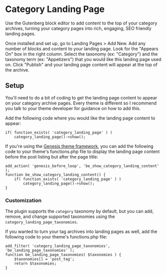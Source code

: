 # Category Landing Page

Use the Gutenberg block editor to add content to the top of your category archives, turning your category pages into rich, engaging, SEO friendly landing pages.

Once installed and set up, go to Landing Pages > Add New. Add any number of blocks and content to your landing page.  Look for the "Appears On" box in the right column. Select the taxonomy (ex: "Category") and the taxonomy term (ex: "Appetizers") that you would like this landing page used on. Click "Publish" and your landing page content will appear at the top of the archive.

## Setup

You'll need to do a bit of coding to get the landing page content to appear on your category archive pages. Every theme is different so I recommend you talk to your theme developer for guidance on how to add this.

Add the following code where you would like the landing page content to appear:

```
if( function_exists( 'category_landing_page' ) )
	category_landing_page()->show();
```

If you're using the [Genesis theme framework](https://www.billerickson.net/go/genesis/), you can add the following code to your theme's functions.php file to display the landing page content before the post listing but after the page title:

```
add_action( 'genesis_before_loop', 'be_show_category_landing_content' );
function be_show_category_landing_content() {
	if( function_exists( 'category_landing_page' ) )
		category_landing_page()->show();
}
```

### Customization
The plugin supports the `category` taxonomy by default, but you can add, remove, and change supported taxonomies using the `category_landing_page_taxonomies`.

If you wanted to turn your tag archives into landing pages as well, add the following code to your theme's functions.php file:

```
add_filter( 'category_landing_page_taxonomies', 'be_landing_page_taxonomies' );
function be_landing_page_taxonomies( $taxonomies ) {
	$taxonomies[] = 'post_tag';
	return $taxonomies;
}
```
